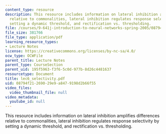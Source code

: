 ```yaml
---
content_type: resource
description: This resource includes information on lateral inhibition amplifies differences
  relative to commonalities, lateral inhibition regulates response selectivity by
  setting a dynamic threshold, and rectification vs. thresholding.
file: /courses/9-641j-introduction-to-neural-networks-spring-2005/08794f21269029e9a8479198d2b66f55_lec6_selectivity.pdf
file_size: 381766
file_type: application/pdf
learning_resource_types:
- Lecture Notes
license: https://creativecommons.org/licenses/by-nc-sa/4.0/
ocw_type: OCWFile
parent_title: Lecture Notes
parent_type: CourseSection
parent_uid: 195f5963-f3f6-5c0d-977b-8d26c4481637
resourcetype: Document
title: lec6_selectivity.pdf
uid: 08794f21-2690-29e9-a847-9198d2b66f55
video_files:
  video_thumbnail_file: null
video_metadata:
  youtube_id: null
---
```

This resource includes information on lateral inhibition amplifies differences relative to commonalities, lateral inhibition regulates response selectivity by setting a dynamic threshold, and rectification vs. thresholding.